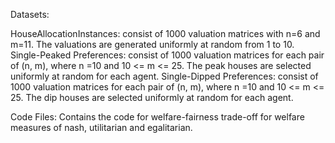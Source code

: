 Datasets: 

HouseAllocationInstances: consist of 1000 valuation matrices with n=6 and m=11. The valuations are generated uniformly at random from 1 to 10. 
Single-Peaked Preferences: consist of 1000 valuation matrices for each pair of (n, m), where n =10 and 10 <= m <= 25. The peak houses are selected uniformly at random for each agent. 
Single-Dipped Preferences: consist of 1000 valuation matrices for each pair of (n, m), where n =10 and 10 <= m <= 25. The dip houses are selected uniformly at random for each agent.

Code Files: Contains the code for welfare-fairness trade-off for welfare measures of nash, utilitarian and egalitarian.

